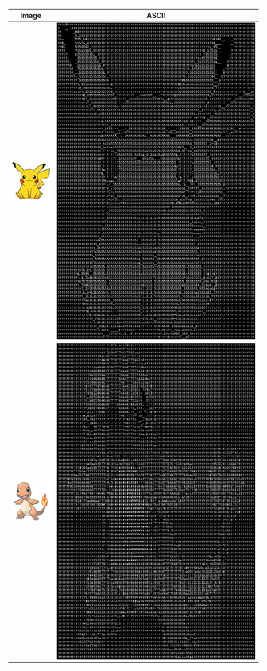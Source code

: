 | Image | ASCII | 
| ------ | ------ |
| ![Photo](https://github.com/Clwmm/Image_to_ASCII/blob/master/Image_to_ASCII/data/1_i.png) | ![Photo](https://github.com/Clwmm/Image_to_ASCII/blob/master/Image_to_ASCII/data/1_a.png) |
| ![Photo](https://github.com/Clwmm/Image_to_ASCII/blob/master/Image_to_ASCII/data/2_i.png) | ![Photo](https://github.com/Clwmm/Image_to_ASCII/blob/master/Image_to_ASCII/data/2_a.png) |
